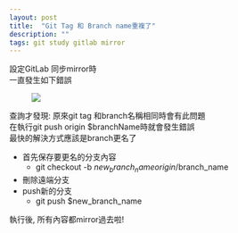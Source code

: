 ```yaml
---
layout: post
title:  "Git Tag 和 Branch name重複了"
description: ""
tags: git study gitlab mirror
---
```



設定GitLab 同步mirror時  
一直發生如下錯誤  
<figure class="foto-legenda">
	<img src="{{ "/assets/2020/2020080400.jpg"}}">
</figure>

查詢才發現: 原來git tag 和branch名稱相同時會有此問題  
在執行git push origin $branchName時就會發生錯誤  
最快的解決方式應該是branch更名了

* 首先保存要更名的分支內容  
  - git checkout -b $new_branch_name origin/$branch_name
* 刪除遠端分支  
* push新的分支  
  - git push $new_branch_name  

執行後, 所有內容都mirror過去啦! 



